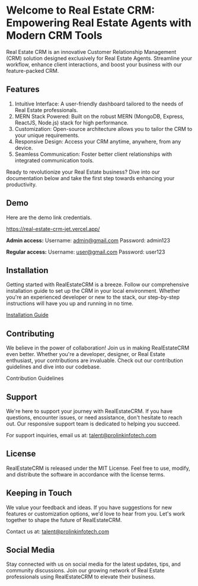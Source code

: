 # Welcome to Real Estate CRM: Empowering Real Estate Agents with Modern CRM Tools

Real Estate CRM is an innovative Customer Relationship Management (CRM) solution designed exclusively for Real Estate Agents. Streamline your workflow, enhance client interactions, and boost your business with our feature-packed CRM.

## **Features**

1. Intuitive Interface: A user-friendly dashboard tailored to the needs of Real Estate professionals.
2. MERN Stack Powered: Built on the robust MERN (MongoDB, Express, ReactJS, Node.js) stack for high performance.
3. Customization: Open-source architecture allows you to tailor the CRM to your unique requirements.
4. Responsive Design: Access your CRM anytime, anywhere, from any device.
5. Seamless Communication: Foster better client relationships with integrated communication tools.

Ready to revolutionize your Real Estate business? Dive into our documentation below and take the first step towards enhancing your productivity.

## **Demo**

Here are the demo link credentials.

https://real-estate-crm-jet.vercel.app/

**Admin access:**
Username: admin@gmail.com
Password: admin123

**Regular access:**
Username: user@gmail.com
Password: user123

## **Installation**

Getting started with RealEstateCRM is a breeze. Follow our comprehensive installation guide to set up the CRM in your local environment. Whether you're an experienced developer or new to the stack, our step-by-step instructions will have you up and running in no time.

[Installation Guide](https://github.com/prolinkinfo/RealEstateCRM/discussions/2)

## **Contributing**

We believe in the power of collaboration! Join us in making RealEstateCRM even better. Whether you're a developer, designer, or Real Estate enthusiast, your contributions are invaluable. Check out our contribution guidelines and dive into our codebase.

Contribution Guidelines

## **Support**

We're here to support your journey with RealEstateCRM. If you have questions, encounter issues, or need assistance, don't hesitate to reach out. Our responsive support team is dedicated to helping you succeed.

For support inquiries, email us at: talent@prolinkinfotech.com

## **License**

RealEstateCRM is released under the MIT License. Feel free to use, modify, and distribute the software in accordance with the license terms.

## **Keeping in Touch**

We value your feedback and ideas. If you have suggestions for new features or customization options, we'd love to hear from you. Let's work together to shape the future of RealEstateCRM.

Contact us at: talent@prolinkinfotech.com

## **Social Media**

Stay connected with us on social media for the latest updates, tips, and community discussions. Join our growing network of Real Estate professionals using RealEstateCRM to elevate their business.
